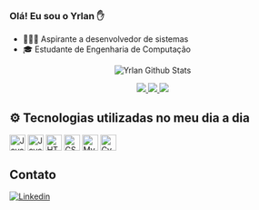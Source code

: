 ### Olá! Eu sou o Yrlan ✋
- 🧑🏽‍🎓 Aspirante a desenvolvedor de sistemas
- 🎓 Estudante de Engenharia de Computação

<div style="text-align: center;">

![Yrlan Github Stats](https://github-readme-stats.vercel.app/api?username=yrlanrteixeira&show_icons=false&theme=gruvbox)

</div>

<div style="text-align: center;">
  <a href="https://github.com/yrlanrteixeira/projeto-lab-aedsII-figuras">
    <img src="https://github-readme-stats.vercel.app/api/pin/?username=yrlanrteixeira&repo=projeto-lab-aedsII-figuras" />
  </a>
  <a href="https://github.com/yrlanrteixeira/formacao-oop-ScreenMach">
    <img src="https://github-readme-stats.vercel.app/api/pin/?username=yrlanrteixeira&repo=formacao-oop-ScreenMach"/>
  </a>
  <a href="https://github.com/yrlanrteixeira/formacao-oop-ScreenMach">
    <img src="https://github-readme-stats.vercel.app/api/pin/?username=yrlanrteixeira&repo=formacao-oop-ScreenMach"/>
  </a>
</div>



## ⚙ Tecnologias utilizadas no meu dia a dia
<div style="display: inline_block;">    
    <img align="center" src="https://img.shields.io/badge/Java-ED8B00?style=for-the-badge&logo=openjdk&logoColor=white" alt="Java" style="height: 2em;">
    <img align="center" src="https://img.shields.io/badge/JavaScript-323330?style=for-the-badge&logo=javascript&logoColor=F7DF1E" alt="JavaScript" style="height: 2em;">
    <img align="center" src="https://img.shields.io/badge/HTML5-E34F26?style=for-the-badge&logo=html5&logoColor=white" alt="HTML" style="height: 2em;">
    <img align="center" src="https://img.shields.io/badge/CSS3-1572B6?style=for-the-badge&logo=css3&logoColor=white" alt="CSS" style="height: 2em;">
    <img align="center" src="https://img.shields.io/badge/MySQL-00000F?style=for-the-badge&logo=mysql&logoColor=white" alt="MySQL" style="height: 2em;">
    <img align="center" src="https://img.shields.io/badge/-cypress-%23E5E5E5?style=for-the-badge&logo=cypress&logoColor=058a5e" alt="Cypress" style="height: 2em;">

</div>

## Contato
[![Linkedin](https://img.shields.io/badge/LinkedIn-0077B5?style=for-the-badge&logo=linkedin&logoColor=white)](https://www.linkedin.com/in/yrlanteixeira/)
